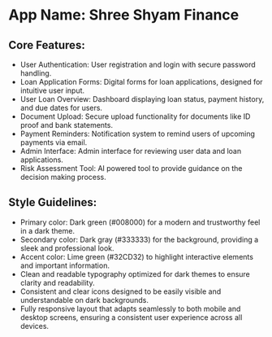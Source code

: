 # **App Name**: Shree Shyam Finance

## Core Features:

- User Authentication: User registration and login with secure password handling.
- Loan Application Forms: Digital forms for loan applications, designed for intuitive user input.
- User Loan Overview: Dashboard displaying loan status, payment history, and due dates for users.
- Document Upload: Secure upload functionality for documents like ID proof and bank statements.
- Payment Reminders: Notification system to remind users of upcoming payments via email.
- Admin Interface: Admin interface for reviewing user data and loan applications.
- Risk Assessment Tool: AI powered tool to provide guidance on the decision making process.

## Style Guidelines:

- Primary color: Dark green (#008000) for a modern and trustworthy feel in a dark theme.
- Secondary color: Dark gray (#333333) for the background, providing a sleek and professional look.
- Accent color: Lime green (#32CD32) to highlight interactive elements and important information.
- Clean and readable typography optimized for dark themes to ensure clarity and readability.
- Consistent and clear icons designed to be easily visible and understandable on dark backgrounds.
- Fully responsive layout that adapts seamlessly to both mobile and desktop screens, ensuring a consistent user experience across all devices.